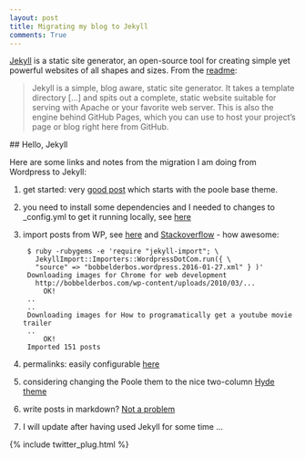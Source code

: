 ```yaml
---
layout: post
title: Migrating my blog to Jekyll
comments: True
---
```


[Jekyll](http://jekyllrb.com) is a static site generator, an open-source tool for creating simple yet powerful websites of all shapes and sizes. From the [readme](https://github.com/jekyll/jekyll/blob/master/README.markdown):

> Jekyll is a simple, blog aware, static site generator. It takes a template directory [...] and spits out a complete, static website suitable for serving with Apache or your favorite web server. This is also the engine behind GitHub Pages, which you can use to host your project’s page or blog right here from GitHub.


## Hello, Jekyll 

Here are some links and notes from the migration I am doing from Wordpress to Jekyll: 

1. get started: very [good post](http://joshualande.com/jekyll-github-pages-poole/) which starts with the poole base theme.

2. you need to install some dependencies and I needed to changes to _config.yml to get it running locally, see [here](https://github.com/poole/lanyon/issues/124)

3. import posts from WP, see [here](http://import.jekyllrb.com/docs/wordpressdotcom/) and [Stackoverflow](http://stackoverflow.com/questions/31216857/import-wordpress-posts-in-jekyll) - how awesome:

        $ ruby -rubygems -e 'require "jekyll-import"; \
          JekyllImport::Importers::WordpressDotCom.run({ \ 
          "source" => "bobbelderbos.wordpress.2016-01-27.xml" } )'
        Downloading images for Chrome for web development
          http://bobbelderbos.com/wp-content/uploads/2010/03/...
            OK!
        ..
        ..
        Downloading images for How to programatically get a youtube movie trailer
        ..
            OK!
        Imported 151 posts

4. permalinks: easily configurable [here](http://jekyllrb.com/docs/permalinks/)
5. considering changing the Poole them to the nice two-column [Hyde theme](http://hyde.getpoole.com/)
6. write posts in markdown? [Not a problem](https://daringfireball.net/projects/markdown/)
7. I will update after having used Jekyll for some time ...

{% include twitter_plug.html %}

